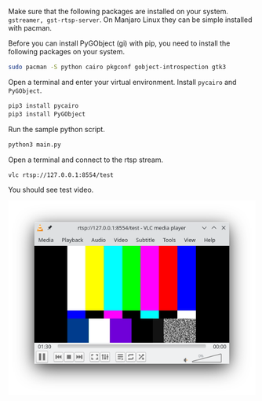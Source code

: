 
Make sure that the following packages are installed on your system. `gstreamer, gst-rtsp-server`.
On Manjaro Linux they can be simple installed with pacman.

Before you can install PyGObject (gi) with pip, you need to install the following packages on your system.
```bash
sudo pacman -S python cairo pkgconf gobject-introspection gtk3
```

Open a terminal and enter your virtual environment. Install `pycairo` and `PyGObject`.

```bash
pip3 install pycairo
pip3 install PyGObject
```

Run the sample python script.
```bash
python3 main.py
```

Open a terminal and connect to the rtsp stream.
```bash
vlc rtsp://127.0.0.1:8554/test
```

You should see test video.

![](Screenshot_vlc.png)